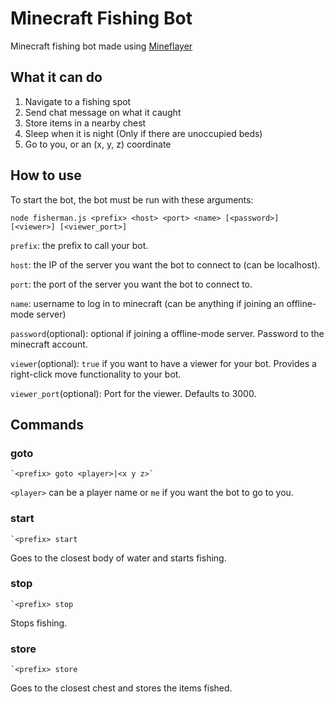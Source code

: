 # Minecraft Fishing Bot

Minecraft fishing bot made using [Mineflayer](https://github.com/PrismarineJS/mineflayer)

## What it can do

1. Navigate to a fishing spot
2. Send chat message on what it caught
3. Store items in a nearby chest
4. Sleep when it is night (Only if there are unoccupied beds)
5. Go to you, or an (x, y, z) coordinate

## How to use

To start the bot, the bot must be run with these arguments:

`node fisherman.js <prefix> <host> <port> <name> [<password>] [<viewer>] [<viewer_port>]`

`prefix`: the prefix to call your bot.

`host`: the IP of the server you want the bot to connect to (can be localhost).

`port`: the port of the server you want the bot to connect to.

`name`: username to log in to minecraft (can be anything if joining an offline-mode server)

`password`(optional): optional if joining a offline-mode server. Password to the minecraft account.

`viewer`(optional): `true` if you want to have a viewer for your bot. Provides a right-click move functionality to your bot.

`viewer_port`(optional): Port for the viewer. Defaults to 3000.

## Commands

### goto

```
`<prefix> goto <player>|<x y z>`
```

`<player>` can be a player name or `me` if you want the bot to go to you.

### start

```
`<prefix> start
```

Goes to the closest body of water and starts fishing.

### stop

```
`<prefix> stop
```

Stops fishing.

### store

```
`<prefix> store
```

Goes to the closest chest and stores the items fished.
